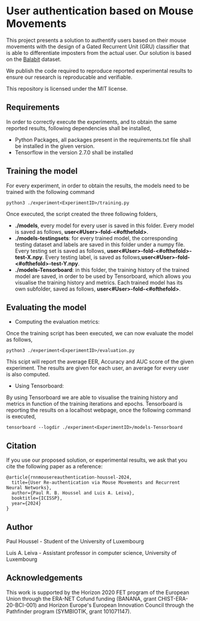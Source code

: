 # User authentication based on Mouse Movements  
This project presents a solution to authentify users based on their mouse movements with the design of a 
Gated Recurrent Unit (GRU) classifier that is able to differentiate imposters from the actual user.
Our solution is based on the [Balabit](https://github.com/balabit/Mouse-Dynamics-Challenge) dataset.

We publish the code required to reproduce reported experimental results to ensure our research is reproducable and verifiable.

This repository is licensed under the MIT license.
## Requirements
In order to correctly execute the experiments, and to obtain the same reported results, following dependencies shall be installed,

- Python Packages, all packages present in the requirements.txt file shall be installed in the given version.
- Tensorflow in the version 2.7.0 shall be installed

## Training the model
For every experiment, in order to obtain the results, the models need to be trained with the following command

```python3 ./experiment<ExperimentID>/training.py```

Once executed, the script created the three following folders,
- **./models**, every model for every user is saved in this folder. Every model is saved as follows, **user<#User>-fold-<#ofthefold>**.
- **./models-testingsets**: for every trained model, the corresponding testing dataset and labels are saved in this folder under a numpy file. Every testing set is saved as follows, **user<#User>-fold-<#ofthefold>-test-X.npy**. Every testing label, is saved as follows,**user<#User>-fold-<#ofthefold>-test-Y.npy**.
- **./models-Tensorboard**: in this folder, the training history of the trained model are saved, in order to be used by Tensorboard, which allows you visualise the training history and metrics. Each trained model has its own subfolder, saved as follows, **user<#User>-fold-<#ofthefold>**.
## Evaluating the model

- Computing the evaluation metrics: 

Once the training script has been executed, we can now evaluate the model as follows, 

```python3 ./experiment<ExperimentID>/evaluation.py```

This scipt will report the average EER, Accuracy and AUC score of the given experiment. The results are given for each user, an average for every user is also computed. 

- Using Tensorboard:

By using Tensorboard we are able to visualise the training history and metrics in function of the training iterations and epochs. 
Tensorboard is reporting the results on a localhost webpage, once the following command is executed,

```tensorboard --logdir ./experiment<ExperimentID>/models-Tensorboard```

## Citation

If you use our proposed solution, or experimental results, we ask that you
cite the following paper as a reference:

```
@article{rnnmousereauthentication-houssel-2024,
  title={User Re-authentication via Mouse Movements and Recurrent Neural Networks},
  author={Paul R. B. Houssel and Luis A. Leiva},
  booktitle={ICISSP},
  year={2024}
}
```


## Author

Paul Houssel - Student of the University of Luxembourg

Luis A. Leiva - Assistant professor in computer science, University of Luxembourg

## Acknowledgements 

This work is supported by the Horizon 2020 FET program of the European Union through the ERA-NET Cofund funding (BANANA, grant CHIST-ERA-20-BCI-001)
and Horizon Europe's European Innovation Council through the Pathfinder program (SYMBIOTIK, grant 101071147).

